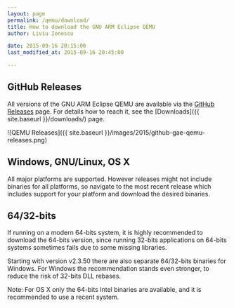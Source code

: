 ```yaml
---
layout: page
permalink: /qemu/download/
title: How to download the GNU ARM Eclipse QEMU
author: Liviu Ionescu

date: 2015-09-16 20:15:00
last_modified_at: 2015-09-16 20:45:00

---
```


## GitHub Releases

All versions of the GNU ARM Eclipse QEMU are available via the [GitHub Releases](https://github.com/gnuarmeclipse/qemu/releases) page. For details how to reach it, see the [Downloads]({{ site.baseurl }}/downloads/) page.

![QEMU Releases]({{ site.baseurl }}/images/2015/github-gae-qemu-releases.png)

## Windows, GNU/Linux, OS X

All major platforms are supported. However releases might not include binaries for all platforms, so navigate to the most recent release which includes support for your platform and download the desired binaries.

## 64/32-bits

If running on a modern 64-bits system, it is highly recommended to download the 64-bits version, since running 32-bits applications on 64-bits systems sometimes fails due to some missing libraries.

Starting with version v2.3.50 there are also separate 64/32-bits binaries for Windows. For Windows the recommendation stands even stronger, to reduce the risk of 32-bits DLL rebases.

Note: For OS X only the 64-bits Intel binaries are available, and it is recommended to use a recent system.
